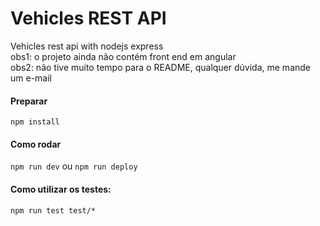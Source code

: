 # Vehicles REST API

Vehicles rest api with nodejs express  
obs1: o projeto ainda não contém front end em angular  
obs2: não tive muito tempo para o README, qualquer dúvida, me mande um e-mail

#### Preparar
`npm install`

#### Como rodar

`npm run dev` ou `npm run deploy`

#### Como utilizar os testes:

`npm run test test/*`
